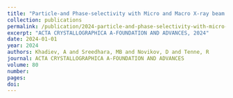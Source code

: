 ```yaml
---
title: "Particle-and Phase-selectivity with Micro and Macro X-ray beam at DESY P23 beamline: The Case of (SmS) 1.19 TaS 2 Nanotubes"
collection: publications
permalink: /publication/2024-particle-and-phase-selectivity-with-micro-and-macr/
excerpt: "ACTA CRYSTALLOGRAPHICA A-FOUNDATION AND ADVANCES, 2024"
date: 2024-01-01
year: 2024
authors: Khadiev, A and Sreedhara, MB and Novikov, D and Tenne, R
journal: ACTA CRYSTALLOGRAPHICA A-FOUNDATION AND ADVANCES
volume: 80
number: 
pages: 
doi: 
---
```

